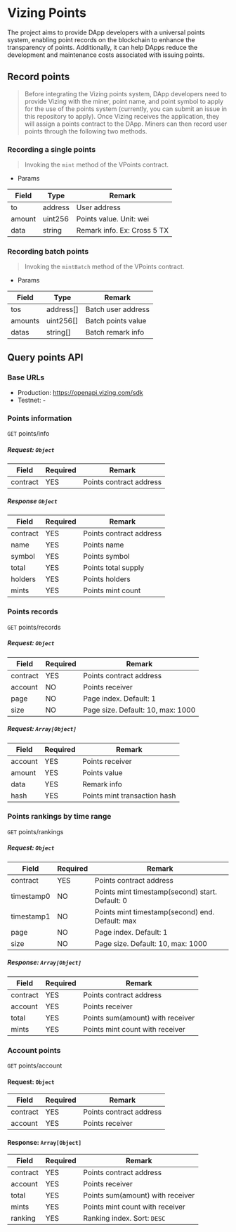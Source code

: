# Vizing Points

The project aims to provide DApp developers with a universal points system, enabling point records on the blockchain to enhance the transparency of points. Additionally, it can help DApps reduce the development and maintenance costs associated with issuing points.

## Record points

> Before integrating the Vizing points system, DApp developers need to provide Vizing with the miner, point name, and point symbol to apply for the use of the points system (currently, you can submit an issue in this repository to apply). Once Vizing receives the application, they will assign a points contract to the DApp. Miners can then record user points through the following two methods.

### Recording a single points

> Invoking the `mint` method of the VPoints contract.

- Params

| Field  | Type    | Remark                      |
| ------ | ------- | --------------------------- |
| to     | address | User address                |
| amount | uint256 | Points value. Unit: wei     |
| data   | string  | Remark info. Ex: Cross 5 TX |

### Recording batch points

> Invoking the `mintBatch` method of the VPoints contract.

- Params

| Field   | Type      | Remark             |
| ------- | --------- | ------------------ |
| tos     | address[] | Batch user address |
| amounts | uint256[] | Batch points value |
| datas   | string[]  | Batch remark info  |

## Query points API

### Base URLs

- Production: https://openapi.vizing.com/sdk
- Testnet: -

### Points information

`GET` points/info

##### Request: `Object`

| Field    | Required | Remark                  |
| -------- | -------- | ----------------------- |
| contract | YES      | Points contract address |

##### Response `Object`

| Field    | Required | Remark                  |
| -------- | -------- | ----------------------- |
| contract | YES      | Points contract address |
| name     | YES      | Points name             |
| symbol   | YES      | Points symbol           |
| total    | YES      | Points total supply     |
| holders  | YES      | Points holders          |
| mints    | YES      | Points mint count       |

### Points records

`GET` points/records

##### Request: `Object`

| Field    | Required | Remark                            |
| -------- | -------- | --------------------------------- |
| contract | YES      | Points contract address           |
| account  | NO       | Points receiver                   |
| page     | NO       | Page index. Default: 1            |
| size     | NO       | Page size. Default: 10, max: 1000 |

##### Request: `Array[Object]`

| Field   | Required | Remark                       |
| ------- | -------- | ---------------------------- |
| account | YES      | Points receiver              |
| amount  | YES      | Points value                 |
| data    | YES      | Remark info                  |
| hash    | YES      | Points mint transaction hash |

### Points rankings by time range

`GET` points/rankings

##### Request: `Object`

| Field      | Required | Remark                                          |
| ---------- | -------- | ----------------------------------------------- |
| contract   | YES      | Points contract address                         |
| timestamp0 | NO       | Points mint timestamp(second) start. Default: 0 |
| timestamp1 | NO       | Points mint timestamp(second) end. Default: max |
| page       | NO       | Page index. Default: 1                          |
| size       | NO       | Page size. Default: 10, max: 1000               |

##### Response: `Array[Object]`

| Field    | Required | Remark                           |
| -------- | -------- | -------------------------------- |
| contract | YES      | Points contract address          |
| account  | YES      | Points receiver                  |
| total    | YES      | Points sum(amount) with receiver |
| mints    | YES      | Points mint count with receiver  |

### Account points

`GET` points/account

#### Request: `Object`

| Field    | Required | Remark                  |
| -------- | -------- | ----------------------- |
| contract | YES      | Points contract address |
| account  | YES      | Points receiver         |

#### Response: `Array[Object]`

| Field    | Required | Remark                           |
| -------- | -------- | -------------------------------- |
| contract | YES      | Points contract address          |
| account  | YES      | Points receiver                  |
| total    | YES      | Points sum(amount) with receiver |
| mints    | YES      | Points mint count with receiver  |
| ranking  | YES      | Ranking index. Sort: `DESC`      |
